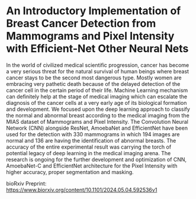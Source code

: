 # An Introductory Implementation of Breast Cancer Detection from Mammograms and Pixel Intensity with Efficient-Net Other Neural Nets

In the world of civilized medical scientific progression, cancer has become a very serious threat for the natural survival of human beings where breast cancer stays to be the second most dangerous type. Mostly women are embracing very pathetic death because of the delayed detection of the cancer cell in the certain period of their life. Machine Learning mechanism can definitely help at the stage of medical imaging which can escalate the diagnosis of the cancer cells at a very early age of its biological formation and development. We focused upon the deep learning approach to classify the normal and abnormal breast according to the medical imaging from the MIAS dataset of Mammograms and Pixel Intensity. The Convolution Neural Network (CNN) alongside ResNet, AmoebaNet and EfficientNet have been used for the detection with 330 mammograms in which 194 images are normal and 136 are having the identification of abnormal breasts. The accuracy of the entire experimental result was carrying the torch of potential legacy of deep learning in the medical imaging arena. The research is ongoing for the further development and optimization of CNN, AmoebaNet-C and EfficientNet architecture for the Pixel Intensity with higher accuracy, proper segmentation and masking.

bioRxiv Preprint: https://www.biorxiv.org/content/10.1101/2024.05.04.592536v1
